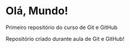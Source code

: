 # Olá, Mundo!
 Primeiro repositório do curso de Git e GitHub

 Repositório criado durante aula de Git e GitHub!
